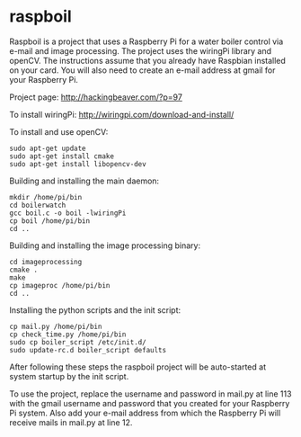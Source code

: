 raspboil
========

Raspboil is a project that uses a Raspberry Pi for a water boiler control via e-mail and image processing.
The project uses the wiringPi library and openCV.
The instructions assume that you already have Raspbian installed on your card.
You will also need to create an e-mail address at gmail for your Raspberry Pi.

Project page: http://hackingbeaver.com/?p=97

To install  wiringPi:
http://wiringpi.com/download-and-install/

To install and use openCV:
<pre><code>sudo apt-get update
sudo apt-get install cmake
sudo apt-get install libopencv-dev
</code></pre>

Building and installing the main daemon:
<pre><code>mkdir /home/pi/bin
cd boilerwatch
gcc boil.c -o boil -lwiringPi
cp boil /home/pi/bin
cd ..
</code></pre>

Building and installing the image processing binary:
<pre><code>cd imageprocessing
cmake .
make
cp imageproc /home/pi/bin
cd ..
</code></pre>

Installing the python scripts and the init script:
<pre><code>cp mail.py /home/pi/bin
cp check_time.py /home/pi/bin
sudo cp boiler_script /etc/init.d/
sudo update-rc.d boiler_script defaults
</code></pre>

After following these steps the raspboil project will be auto-started at system startup by the init script.

To use the project, replace the username and password in mail.py at line 113 with the gmail username and password that you created for your Raspberry Pi system. Also add your e-mail address from which the Raspberry Pi will receive mails in mail.py at line 12.
